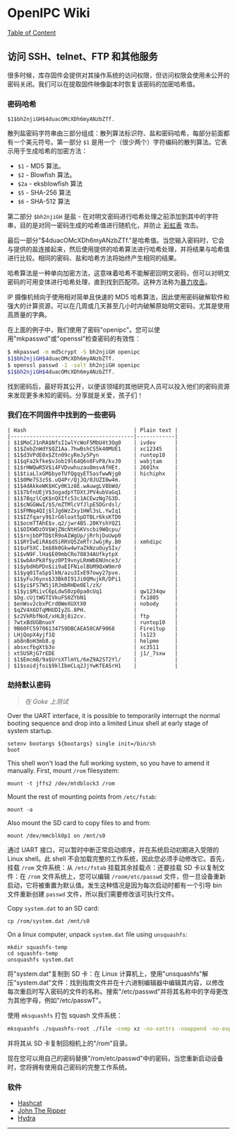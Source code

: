 # OpenIPC Wiki
[Table of Content](../README.zh.md)

访问 SSH、telnet、FTP 和其他服务 
---------------------------------------------

很多时候，库存固件会提供对其操作系统的访问权限，但访问权限会使用未公开的密码关闭。我们可以在提取固件映像副本时恢复该密码的加密哈希值。

### 密码哈希

```console
$1$bh2njiGH$4duacOMcXDh6myANzbZTf.
```

散列盐密码字符串由三部分组成：散列算法标识符、盐和密码哈希，每部分前面都有一个美元符号。第一部分 `$1` 是用一个（很少两个）字符编码的散列算法。它表示用于生成哈希的加密方法：

- `$1` - MD5 算法。
- `$2` - Blowfish 算法。
- `$2a` - eksblowfish 算法
- `$5` - SHA-256 算法
- `$6` - SHA-512 算法

第二部分 `$bh2njiGH` 是盐 - 在对明文密码进行哈希处理之前添加到其中的字符串，目的是对同一密码生成的哈希值进行随机化，并防止 [彩虹表][1] 攻击。

最后一部分"$4duacOMcXDh6myANzbZTf."是哈希值。当您输入密码时，它会与提供的盐连接起来，然后使用提供的哈希算法进行哈希处理，并将结果与​​哈希值进行比较。相同的密码、盐和哈希方法将始终产生相同的结果。

哈希算法是一种单向加密方法，这意味着哈希不能解密回明文密码，但可以对明文密码的可用变体进行哈希处理，直到找到匹配项。这种方法称为[暴力攻击][2]。

IP 摄像机倾向于使用相对简单且快速的 MD5 哈希算法，因此使用密码破解软件和强大的计算资源，可以在几周或几天甚至几小时内破解原始明文密码，尤其是使用高质量的字典。

在上面的例子中，我们使用了密码"openipc"。您可以使用"mkpasswd"或"openssl"检查密码的有效性：

```bash
$ mkpasswd -m md5crypt -S bh2njiGH openipc
$1$bh2njiGH$4duacOMcXDh6myANzbZTf.
$ openssl passwd -1 -salt bh2njiGH openipc
$1$bh2njiGH$4duacOMcXDh6myANzbZTf.
```

找到密码后，最好将其公开，以便该领域的其他研究人员可以投入他们的密码资源来发现更多未知的密码。分享就是关爱，孩子们！

### 我们在不同固件中找到的一些密码

```
| Hash                                  | Plain text |
|---------------------------------------|------------|
| $1$MoCJ1nRA$NfsI1wlYcWoF5MbU4t3Og0    | ivdev      |
| $1$ZebZnWdY$QZ1Aa.7hwBshCS5k40MUE1    | xc12345    |
| $1$d3VPdE0x$Ztn09cyReJy5Pyn           | runtop10   |
| $1$qFa2kfke$vJob19l64Q6n8FvP8/kvJ0    | wabjtam    |
| $1$rHWQwR5V$i4FVDvwhuzau8msvAfHEt.    | 2601hx     |
| $1$tiaLlxGM$byeTUfQgqyET5asfwwNjg0    | hichiphx   |
| $1$0Me7S3z5$.uQ4Pr/QjJQ/0JUZI0w4m.    |            |
| $1$4dAkkeWK$HCy0K1z8E.wAuwgLV8bWd/    |            |
| $1$7bfnUEjV$3ogadpYTDXtJPV4ubVaGq1    |            |
| $1$7BqzlCqK$nQXIfc53c1ACEwzNg7G3D.    |            |
| $1$cNGGWwI/$5/mZTMlcVfJlpE5DGrdsl/    |            |
| $1$FMNq4QIj$lJg6WzZxy1HWl3sL.YwIq1    |            |
| $1$IZfqary9$IrG6loat5pDTBLr6ksKTD0    |            |
| $1$ocmTTAhE$v.q2/jwr4BS.20KYshYQZ1    |            |
| $1$OIKWDzOV$WjZNcNtHSKVscbi9WQcpu/    |            |
| $1$rnjbbPTD$tR9oAIWgUp/jRrhjDuUwp0    |            |
| $1$RYIwEiRA$d5iRRVQ5ZeRTrJwGjRy.B0    | xmhdipc    |
| $1$uF5XC.Im$8k0Gkw4wYaZkNzuOuySIx/    |            |
| $1$vN9F.lHa$E09mbCRo70834AUfkytpX     |            |
| $1$wbAnPk8f$yz0PI9vnyLRmWbENUnce3/    |            |
| $1$ybdHbPDn$ii9aEIFNiolBbM9QxW9mr0    |            |
| $1$yq01TaSp$lkN/azu3IxE97owy27pve.    |            |
| $1$yFuJ6yns$33Bk0I91Ji0QMujkR/DPi1    |            |
| $1$yi$FS7W5j1RJmbRHDe0El/zX/          |            |
| $1$yi$MiivC6pLdwS0zp0pa0cUq1          | qw1234qw   |
| $Dg.cUjtWGTIVkuFS0ZYbN1               | fx1805     |
| $enWsv2cbxPCrd0WeXUXtX0               | nobody     |
| $qZV4X6DTqMHUDIyZG.8PH.               |            |
| $z2VkRbfNoE/xHLBj8i2cv.               | ftp        |
| 7wtxBdUGBnuoY                         | runtop10   |
| 9B60FC59706134759DBCAEA58CAF9068      | Fireitup   |
| LHjQopX4yjf1Q                         | ls123      |
| ab8nBoH3mb8.g                         | helpme     |
| absxcfbgXtb3o                         | xc3511     |
| xt5USRjG7rEDE                         | j1/_7sxw   |
| $1$EmcmB/9a$UrsXTlmYL/6eZ9A2ST2Yl/    |            |
| $1$soidjfoi$9klIbmCLq2JjYwKfEA5rH1    |            |
```

### 劫持默认密码
> _在 Goke 上测试_

Over the UART interface, it is possible to temporarily interrupt the normal
booting sequence and drop into a limited Linux shell at early stage of
system startup.
```
setenv bootargs ${bootargs} single init=/bin/sh
boot
```
This shell won't load the full working system, so you have to amend it manually.
First, mount `/rom` filesystem:
```
mount -t jffs2 /dev/mtdblock3 /rom
```
Mount the rest of mounting points from `/etc/fstab`:
```
mount -a
```
Also mount the SD card to copy files to and from:
```
mount /dev/mmcblk0p1 on /mnt/s0
```
通过 UART 接口，可以暂时中断正常启动顺序，并在系统启动初期进入受限的 Linux shell。此 shell 不会加载完整的工作系统，因此您必须手动修改它。首先，挂载 `/rom` 文件系统：从 `/etc/fstab` 挂载其余挂载点：还要挂载 SD 卡以复制文件：在 `/rom` 文件系统上，您可以编辑 `/room/etc/passwd` 文件，但一旦设备重新启动，它将被重置为默认值。发生这种情况是因为每次启动时都有一个引导 bin 文件重新创建 `passwd` 文件，所以我们需要修改该可执行文件。

Copy `system.dat` to an SD card:
```
cp /rom/system.dat /mnt/s0
```
On a linux computer, unpack `system.dat` file using `unsquashfs`:
```
mkdir squashfs-temp
cd squashfs-temp
unsquashfs system.dat
```
将"system.dat"复制到 SD 卡：在 Linux 计算机上，使用"unsquashfs"解压"system.dat"文件：找到指南文件并在十六进制编辑器中编辑其内容，以修改每次重启时写入密码的文件的名称。搜索"/etc/passwd"并将其名称中的字母更改为其他字母，例如"/etc/passwT"。

使用 `mksquashfs` 打包 squash 文件系统：

```bash
mksquashfs ./squashfs-root ./file -comp xz -no-xattrs -noappend -no-exports -all-root -quiet -b 131072
```
并将其从 SD 卡复制回相机上的"/rom"目录。

现在您可以用自己的密码替换"/rom/etc/passwd"中的密码，当您重新启动设备时，您将拥有使用自己密码的完整工作系统。


### 软件

- [Hashcat](https://hashcat.net/)
- [John The Ripper](https://www.openwall.com/john/)
- [Hydra](https://github.com/vanhauser-thc/thc-hydra)

[1]: https://en.wikipedia.org/wiki/Rainbow_table
[2]: https://en.wikipedia.org/wiki/Brute-force_attack


-------------------------------------------------- -

